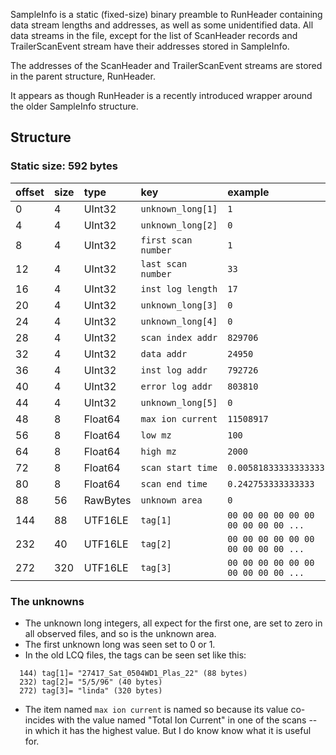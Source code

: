 SampleInfo is a static (fixed-size) binary preamble to RunHeader
containing data stream lengths and addresses, as well as some
unidentified data. All data streams in the file, except for the list
of ScanHeader records and TrailerScanEvent stream have their addresses
stored in SampleInfo.

The addresses of the ScanHeader and TrailerScanEvent streams are
stored in the parent structure, RunHeader.

It appears as though RunHeader is a recently introduced wrapper around
the older SampleInfo structure.

## Structure ##
### Static size: 592 bytes ###

| offset | size | type | key | example |
|:-------|:-----|:-----|:----|:--------|
| 0 | 4 | UInt32 | `unknown_long[1]` | `1` |
| 4 | 4 | UInt32 | `unknown_long[2]` | `0` |
| 8 | 4 | UInt32 | `first scan number` | `1` |
| 12 | 4 | UInt32 | `last scan number` | `33` |
| 16 | 4 | UInt32 | `inst log length` | `17` |
| 20 | 4 | UInt32 | `unknown_long[3]` | `0` |
| 24 | 4 | UInt32 | `unknown_long[4]` | `0` |
| 28 | 4 | UInt32 | `scan index addr` | `829706` |
| 32 | 4 | UInt32 | `data addr` | `24950` |
| 36 | 4 | UInt32 | `inst log addr` | `792726` |
| 40 | 4 | UInt32 | `error log addr` | `803810` |
| 44 | 4 | UInt32 | `unknown_long[5]` | `0` |
| 48 | 8 | Float64 | `max ion current` | `11508917` |
| 56 | 8 | Float64 | `low mz` | `100` |
| 64 | 8 | Float64 | `high mz` | `2000` |
| 72 | 8 | Float64 | `scan start time` | `0.00581833333333333` |
| 80 | 8 | Float64 | `scan end time` | `0.242753333333333` |
| 88 | 56 | RawBytes | `unknown area` | `0` |
| 144 | 88 | UTF16LE | `tag[1]` | `00 00 00 00 00 00 00 00 00 00 ...` |
| 232 | 40 | UTF16LE | `tag[2]` | `00 00 00 00 00 00 00 00 00 00 ...` |
| 272 | 320 | UTF16LE | `tag[3]` | `00 00 00 00 00 00 00 00 00 00 ...` |

### The unknowns ###

  * The unknown long integers, all expect for the first one, are set to zero in all observed files, and so is the unknown area.
  * The first unknown long was seen set to 0 or 1.
  * In the old LCQ files, the tags can be seen set like this:
```
  144) tag[1]= "27417_Sat_0504WD1_Plas_22" (88 bytes)
  232) tag[2]= "5/5/96" (40 bytes)
  272) tag[3]= "linda" (320 bytes)
```
  * The item named `max ion current` is named so because its value co-incides with the value named "Total Ion Current" in one of the scans -- in which it has the highest value. But I do know know what it is useful for.